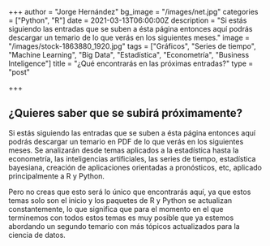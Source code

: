 +++
author = "Jorge Hernández"
bg_image = "/images/net.jpg"
categories = ["Python", "R"]
date = 2021-03-13T06:00:00Z
description = "Si estás siguiendo las entradas que se suben a ésta página entonces aquí podrás descargar un temario de lo que verás en los siguientes meses."
image = "/images/stock-1863880_1920.jpg"
tags = ["Gráficos", "Series de tiempo", "Machine Learning", "Big Data", "Estadística", "Econometría", "Business Inteligence"]
title = "¿Qué encontrarás en las próximas entradas?"
type = "post"

+++
## ¿Quieres saber que se subirá próximamente?

Si estás siguiendo las entradas que se suben a ésta página entonces aquí podrás descargar un temario en PDF de lo que verás en los siguientes meses. Se analizarán desde temas aplicados a la estadística hasta la econometría, las inteligencias artificiales, las series de tiempo, estadística bayesiana, creación de aplicaciones orientadas a pronósticos, etc, aplicado principalmente a R y Python.

Pero no creas que esto será lo único que encontrarás aquí, ya que estos temas solo son el inicio y los paquetes de R y Python se actualizan constantemente, lo que significa que para el momento en el que terminemos con todos estos temas es muy posible que ya estemos abordando un segundo temario con más tópicos actualizados para la ciencia de datos.